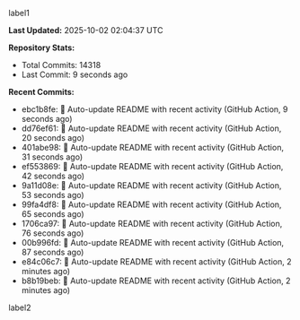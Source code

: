
label1 
<!-- ACTIVITY_START -->
**Last Updated:** 2025-10-02 02:04:37 UTC

**Repository Stats:**
- Total Commits: 14318
- Last Commit: 9 seconds ago

**Recent Commits:**
- ebc1b8fe: 🤖 Auto-update README with recent activity (GitHub Action, 9 seconds ago)
- dd76ef61: 🤖 Auto-update README with recent activity (GitHub Action, 20 seconds ago)
- 401abe98: 🤖 Auto-update README with recent activity (GitHub Action, 31 seconds ago)
- ef553869: 🤖 Auto-update README with recent activity (GitHub Action, 42 seconds ago)
- 9a11d08e: 🤖 Auto-update README with recent activity (GitHub Action, 53 seconds ago)
- 99fa4df8: 🤖 Auto-update README with recent activity (GitHub Action, 65 seconds ago)
- 1706ca97: 🤖 Auto-update README with recent activity (GitHub Action, 76 seconds ago)
- 00b996fd: 🤖 Auto-update README with recent activity (GitHub Action, 87 seconds ago)
- e84c06c7: 🤖 Auto-update README with recent activity (GitHub Action, 2 minutes ago)
- b8b19beb: 🤖 Auto-update README with recent activity (GitHub Action, 2 minutes ago)
<!-- ACTIVITY_END -->

label2
